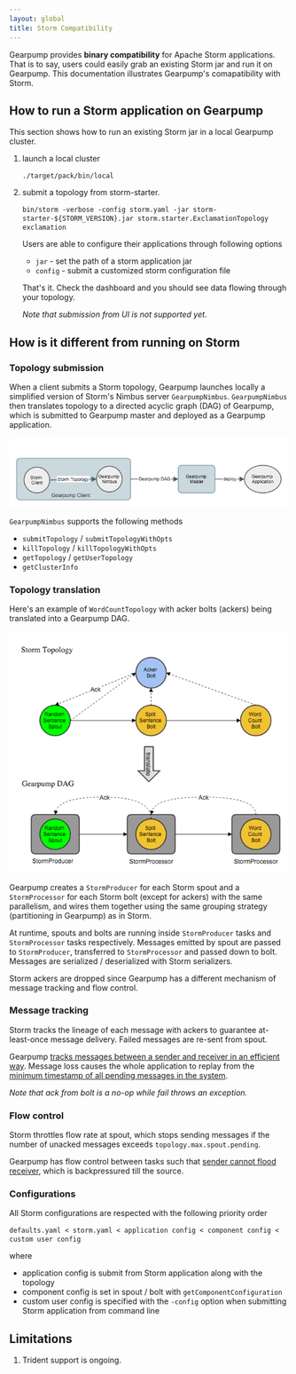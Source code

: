 ```yaml
---
layout: global
title: Storm Compatibility
---
```


Gearpump provides **binary compatibility** for Apache Storm applications. That is to say, users could easily grab an existing Storm jar and run it 
on Gearpump. This documentation illustrates Gearpump's comapatibility with Storm.  

## How to run a Storm application on Gearpump

This section shows how to run an existing Storm jar in a local Gearpump cluster.

1. launch a local cluster
  
   ```
   ./target/pack/bin/local
   ```

2. submit a topology from storm-starter. 
   ```
   bin/storm -verbose -config storm.yaml -jar storm-starter-${STORM_VERSION}.jar storm.starter.ExclamationTopology exclamation 
   ```
  
   Users are able to configure their applications through following options
   
     * `jar` - set the path of a storm application jar
     * `config` - submit a customized storm configuration file     
  
   That's it. Check the dashboard and you should see data flowing through your topology. 
   
   *Note that submission from UI is not supported yet*. 

  
## How is it different from running on Storm

### Topology submission

When a client submits a Storm topology, Gearpump launches locally a simplified version of Storm's  Nimbus server `GearpumpNimbus`. `GearpumpNimbus` then translates topology to a directed acyclic graph (DAG) of Gearpump, which is submitted to Gearpump master and deployed as a Gearpump application. 

![storm_gearpump_cluster](img/storm_gearpump_cluster.png)

`GearpumpNimbus` supports the following methods
  
* `submitTopology` / `submitTopologyWithOpts`
* `killTopology` / `killTopologyWithOpts`
* `getTopology` / `getUserTopology`
* `getClusterInfo`

### Topology translation

Here's an example of `WordCountTopology` with acker bolts (ackers) being translated into a Gearpump DAG.

![storm_gearpump_dag](img/storm_gearpump_dag.png)

Gearpump creates a `StormProducer` for each Storm spout and a `StormProcessor` for each Storm bolt (except for ackers) with the same parallelism, and wires them together using the same grouping strategy (partitioning in Gearpump) as in Storm. 

At runtime, spouts and bolts are running inside `StormProducer` tasks and `StormProcessor` tasks respectively. Messages emitted by spout are passed to `StormProducer`, transferred to `StormProcessor` and passed down to bolt.  Messages are serialized / deserialized with Storm serializers.

Storm ackers are dropped since Gearpump has a different mechanism of message tracking and flow control. 

### Message tracking 

Storm tracks the lineage of each message with ackers to guarantee at-least-once message delivery. Failed messages are re-sent from spout.

Gearpump [tracks messages between a sender and receiver in an efficient way](gearpump-internals.html#how-do-we-detect-message-loss). Message loss causes the whole application to replay from the [minimum timestamp of all pending messages in the system](gearpump-internals.html#application-clock-and-global-clock-service). 

*Note that ack from bolt is a no-op while fail throws an exception.*

### Flow control

Storm throttles flow rate at spout, which stops sending messages if the number of unacked messages exceeds `topology.max.spout.pending`. 

Gearpump has flow control between tasks such that [sender cannot flood receiver](gearpump-internals.html#how-do-we-do-flow-control), which is backpressured till the source.

### Configurations

All Storm configurations are respected with the following priority order 

```
defaults.yaml < storm.yaml < application config < component config < custom user config
```

where

* application config is submit from Storm application along with the topology 
* component config is set in spout / bolt with `getComponentConfiguration`
* custom user config is specified with the `-config` option when submitting Storm application from command line

## Limitations

1. Trident support is ongoing.